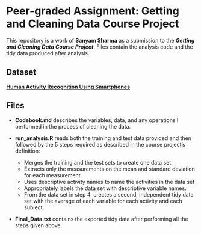 # Peer-graded Assignment: Getting and Cleaning Data Course Project
This repository is a work of **Sanyam Sharma** as a submission to the **_Getting and Cleaning Data Course Project_**. Files contain the analysis code and the tidy data produced after analysis.

## Dataset
[**Human Activity Recognition Using Smartphones**](http://archive.ics.uci.edu/ml/datasets/Human+Activity+Recognition+Using+Smartphones)

## Files
- **Codebook.md** describes the variables, data, and any operations I performed in the process of cleaning the data. 

- **run_analysis.R** reads both the training and test data provided and then followed by the 5 steps required as described in the course project’s definition:

    - Merges the training and the test sets to create one data set.
    - Extracts only the measurements on the mean and standard deviation for each measurement.
    - Uses descriptive activity names to name the activities in the data set
    - Appropriately labels the data set with descriptive variable names.
    - From the data set in step 4, creates a second, independent tidy data set with the average 
     of each variable for each activity and each subject.
  
- **Final_Data.txt** contains the exported tidy data after performing all the steps given above.
